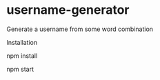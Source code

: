# username-generator
Generate a username from some word combination


Installation

npm install


npm start
